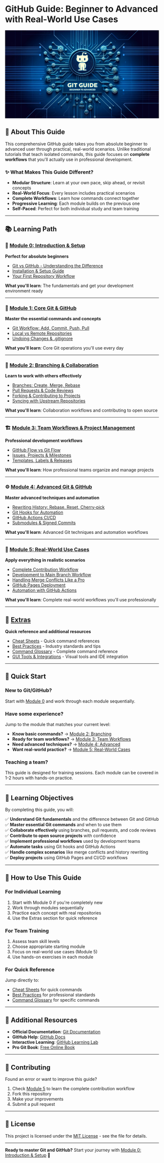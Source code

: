 # GitHub Guide: Beginner to Advanced with Real-World Use Cases

![GitHub Guide](images/gitGuide.jpg)

## 🎯 About This Guide

This comprehensive GitHub guide takes you from absolute beginner to advanced user through practical, real-world scenarios. Unlike traditional tutorials that teach isolated commands, this guide focuses on **complete workflows** that you'll actually use in professional development.

### ✨ What Makes This Guide Different?
- **Modular Structure**: Learn at your own pace, skip ahead, or revisit concepts
- **Real-World Focus**: Every lesson includes practical scenarios
- **Complete Workflows**: Learn how commands connect together
- **Progressive Learning**: Each module builds on the previous one
- **Self-Paced**: Perfect for both individual study and team training

---

## 📚 Learning Path

### 🔰 [Module 0: Introduction & Setup](Module-0-Setup/)
**Perfect for absolute beginners**
- [Git vs GitHub - Understanding the Difference](Module-0-Setup/01-git-vs-github.md)
- [Installation & Setup Guide](Module-0-Setup/02-installation-setup.md)
- [Your First Repository Workflow](Module-0-Setup/03-first-repo-workflow.md)

**What you'll learn**: The fundamentals and get your development environment ready

---

### 🧱 [Module 1: Core Git & GitHub](Module-1-Core/)
**Master the essential commands and concepts**
- [Git Workflow: Add, Commit, Push, Pull](Module-1-Core/01-git-workflow.md)
- [Local vs Remote Repositories](Module-1-Core/02-local-vs-remote.md)
- [Undoing Changes & .gitignore](Module-1-Core/03-undoing-gitignore.md)

**What you'll learn**: Core Git operations you'll use every day

---

### 🌿 [Module 2: Branching & Collaboration](Module-2-Branching/)
**Learn to work with others effectively**
- [Branches: Create, Merge, Rebase](Module-2-Branching/01-branches-create-merge.md)
- [Pull Requests & Code Reviews](Module-2-Branching/02-pull-requests-reviews.md)
- [Forking & Contributing to Projects](Module-2-Branching/03-forking-contributing.md)
- [Syncing with Upstream Repositories](Module-2-Branching/04-syncing-upstream.md)

**What you'll learn**: Collaboration workflows and contributing to open source

---

### 🏗️ [Module 3: Team Workflows & Project Management](Module-3-Team-Workflows/)
**Professional development workflows**
- [GitHub Flow vs Git Flow](Module-3-Team-Workflows/01-github-flow-gitflow.md)
- [Issues, Projects & Milestones](Module-3-Team-Workflows/02-issues-projects-milestones.md)
- [Templates, Labels & Releases](Module-3-Team-Workflows/03-templates-labels-releases.md)

**What you'll learn**: How professional teams organize and manage projects

---

### ⚙️ [Module 4: Advanced Git & GitHub](Module-4-Advanced/)
**Master advanced techniques and automation**
- [Rewriting History: Rebase, Reset, Cherry-pick](Module-4-Advanced/01-rewriting-history.md)
- [Git Hooks for Automation](Module-4-Advanced/02-git-hooks.md)
- [GitHub Actions CI/CD](Module-4-Advanced/03-github-actions-cicd.md)
- [Submodules & Signed Commits](Module-4-Advanced/04-submodules-signed-commits.md)

**What you'll learn**: Advanced Git techniques and automation workflows

---

### 🧩 [Module 5: Real-World Use Cases](Module-5-Real-World-Cases/)
**Apply everything in realistic scenarios**
- [Complete Contribution Workflow](Module-5-Real-World-Cases/01-contribute-to-repo-complete-flow.md)
- [Development to Main Branch Workflow](Module-5-Real-World-Cases/02-dev-to-main-workflow.md)
- [Handling Merge Conflicts Like a Pro](Module-5-Real-World-Cases/03-handling-merge-conflicts.md)
- [GitHub Pages Deployment](Module-5-Real-World-Cases/04-github-pages-deploy.md)
- [Automation with GitHub Actions](Module-5-Real-World-Cases/05-automation-workflows.md)

**What you'll learn**: Complete real-world workflows you'll use professionally

---

## 📌 [Extras](Extras/)
**Quick reference and additional resources**
- [Cheat Sheets](Extras/01-cheat-sheets.md) - Quick command references
- [Best Practices](Extras/02-best-practices.md) - Industry standards and tips
- [Command Glossary](Extras/03-glossary-commands.md) - Complete command reference
- [GUI Tools & Integrations](Extras/04-gui-tools-integrations.md) - Visual tools and IDE integration

---

## 🚀 Quick Start

### New to Git/GitHub?
Start with [Module 0](Module-0-Setup/) and work through each module sequentially.

### Have some experience?
Jump to the module that matches your current level:
- **Know basic commands?** → [Module 2: Branching](Module-2-Branching/)
- **Ready for team workflows?** → [Module 3: Team Workflows](Module-3-Team-Workflows/)
- **Need advanced techniques?** → [Module 4: Advanced](Module-4-Advanced/)
- **Want real-world practice?** → [Module 5: Real-World Cases](Module-5-Real-World-Cases/)

### Teaching a team?
This guide is designed for training sessions. Each module can be covered in 1-2 hours with hands-on practice.

---

## 🎯 Learning Objectives

By completing this guide, you will:

✅ **Understand Git fundamentals** and the difference between Git and GitHub  
✅ **Master essential Git commands** and when to use them  
✅ **Collaborate effectively** using branches, pull requests, and code reviews  
✅ **Contribute to open source projects** with confidence  
✅ **Implement professional workflows** used by development teams  
✅ **Automate tasks** using Git hooks and GitHub Actions  
✅ **Handle complex scenarios** like merge conflicts and history rewriting  
✅ **Deploy projects** using GitHub Pages and CI/CD workflows  

---

## 🤝 How to Use This Guide

### For Individual Learning
1. Start with Module 0 if you're completely new
2. Work through modules sequentially
3. Practice each concept with real repositories
4. Use the Extras section for quick reference

### For Team Training
1. Assess team skill levels
2. Choose appropriate starting module
3. Focus on real-world use cases (Module 5)
4. Use hands-on exercises in each module

### For Quick Reference
Jump directly to:
- [Cheat Sheets](Extras/01-cheat-sheets.md) for quick commands
- [Best Practices](Extras/02-best-practices.md) for professional standards
- [Command Glossary](Extras/03-glossary-commands.md) for specific commands

---

## 📖 Additional Resources

- **Official Documentation**: [Git Documentation](https://git-scm.com/doc)
- **GitHub Help**: [GitHub Docs](https://docs.github.com)
- **Interactive Learning**: [GitHub Learning Lab](https://lab.github.com/)
- **Pro Git Book**: [Free Online Book](https://git-scm.com/book)

---

## 🤝 Contributing

Found an error or want to improve this guide? 
1. Check [Module 5](Module-5-Real-World-Cases/01-contribute-to-repo-complete-flow.md) to learn the complete contribution workflow
2. Fork this repository
3. Make your improvements
4. Submit a pull request

---

## 📄 License

This project is licensed under the [MIT License](LICENSE) - see the file for details.

---

**Ready to master Git and GitHub?** Start your journey with [Module 0: Introduction & Setup](Module-0-Setup/) 🚀